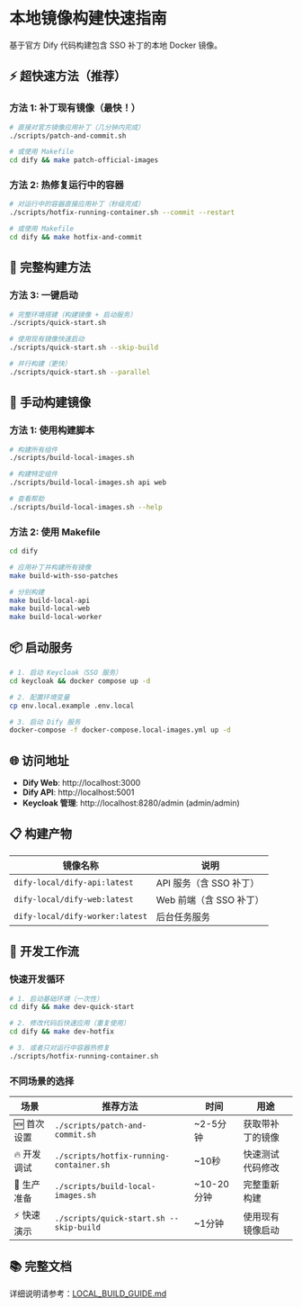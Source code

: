 # 本地镜像构建快速指南

基于官方 Dify 代码构建包含 SSO 补丁的本地 Docker 镜像。

## ⚡ 超快速方法（推荐）

### 方法 1: 补丁现有镜像（最快！）
```bash
# 直接对官方镜像应用补丁（几分钟内完成）
./scripts/patch-and-commit.sh

# 或使用 Makefile
cd dify && make patch-official-images
```

### 方法 2: 热修复运行中的容器
```bash
# 对运行中的容器直接应用补丁（秒级完成）
./scripts/hotfix-running-container.sh --commit --restart

# 或使用 Makefile  
cd dify && make hotfix-and-commit
```

## 🚀 完整构建方法

### 方法 3: 一键启动
```bash
# 完整环境搭建（构建镜像 + 启动服务）
./scripts/quick-start.sh

# 使用现有镜像快速启动
./scripts/quick-start.sh --skip-build

# 并行构建（更快）
./scripts/quick-start.sh --parallel
```

## 🔧 手动构建镜像

### 方法 1: 使用构建脚本
```bash
# 构建所有组件
./scripts/build-local-images.sh

# 构建特定组件
./scripts/build-local-images.sh api web

# 查看帮助
./scripts/build-local-images.sh --help
```

### 方法 2: 使用 Makefile
```bash
cd dify

# 应用补丁并构建所有镜像
make build-with-sso-patches

# 分别构建
make build-local-api
make build-local-web
make build-local-worker
```

## 📦 启动服务

```bash
# 1. 启动 Keycloak（SSO 服务）
cd keycloak && docker compose up -d

# 2. 配置环境变量
cp env.local.example .env.local

# 3. 启动 Dify 服务
docker-compose -f docker-compose.local-images.yml up -d
```

## 🌐 访问地址

- **Dify Web**: http://localhost:3000
- **Dify API**: http://localhost:5001  
- **Keycloak 管理**: http://localhost:8280/admin (admin/admin)

## 📋 构建产物

| 镜像名称 | 说明 |
|---------|------|
| `dify-local/dify-api:latest` | API 服务（含 SSO 补丁） |
| `dify-local/dify-web:latest` | Web 前端（含 SSO 补丁） |
| `dify-local/dify-worker:latest` | 后台任务服务 |

## 🔄 开发工作流

### 快速开发循环
```bash
# 1. 启动基础环境（一次性）
cd dify && make dev-quick-start

# 2. 修改代码后快速应用（重复使用）
cd dify && make dev-hotfix

# 3. 或者只对运行中容器热修复
./scripts/hotfix-running-container.sh
```

### 不同场景的选择

| 场景 | 推荐方法 | 时间 | 用途 |
|------|---------|------|------|
| 🆕 首次设置 | `./scripts/patch-and-commit.sh` | ~2-5分钟 | 获取带补丁的镜像 |
| 🔥 开发调试 | `./scripts/hotfix-running-container.sh` | ~10秒 | 快速测试代码修改 |
| 🚀 生产准备 | `./scripts/build-local-images.sh` | ~10-20分钟 | 完整重新构建 |
| ⚡ 快速演示 | `./scripts/quick-start.sh --skip-build` | ~1分钟 | 使用现有镜像启动 |

## 📚 完整文档

详细说明请参考：[LOCAL_BUILD_GUIDE.md](./LOCAL_BUILD_GUIDE.md)

